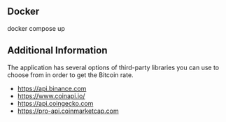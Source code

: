 ## Docker

docker compose up

## Additional Information

The application has several options of third-party libraries you can use to choose from in order to get the Bitcoin rate.

-   https://api.binance.com
-   https://www.coinapi.io/
-   https://api.coingecko.com
-   https://pro-api.coinmarketcap.com

